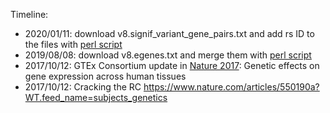

Timeline: 

* 2020/01/11: download v8.signif_variant_gene_pairs.txt and add rs ID to the files with [perl script]()
* 2019/08/08: download v8.egenes.txt and merge them with [perl script](./bin/eqtl2matrix.pl)
* 2017/10/12: GTEx Consortium update in [Nature 2017](https://www.nature.com/articles/nature24277): Genetic effects on gene expression across human tissues
* 2017/10/12: Cracking the RC https://www.nature.com/articles/550190a?WT.feed_name=subjects_genetics

